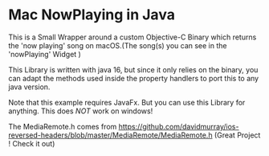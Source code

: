 # Mac NowPlaying in Java

This is a Small Wrapper around a custom Objective-C Binary which returns the 'now playing' song on macOS.(The song(s) you can see in the 'nowPlaying' Widget )

This Library is written with java 16, but since it only relies on the binary, you can adapt the methods used inside the property handlers to port this to any java version.


Note that this example requires JavaFx. But you can use this Library for anything.
This does *NOT* work on windows!


The MediaRemote.h comes from https://github.com/davidmurray/ios-reversed-headers/blob/master/MediaRemote/MediaRemote.h (Great Project ! Check it out)
